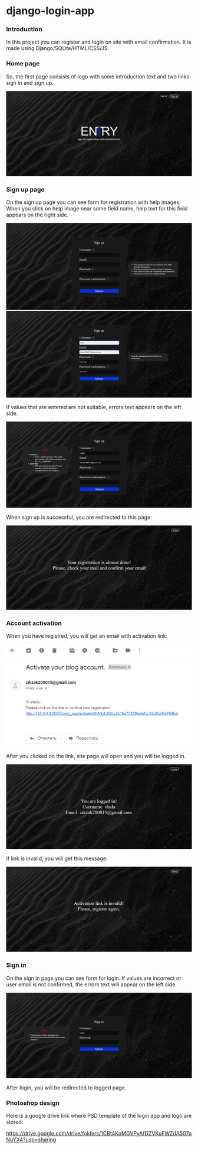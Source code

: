# django-login-app

### Introduction
In this project you can register and login on site with email confirmation. It is made using Django/SQLite/HTML/CSS/JS.

### Home page
So, the first page consists of logo with some introduction text and two links: sign in and sign up. 

![Index](./screenshots/index.png) 

### Sign up page
On the sign up page you can see form for registration with help images. When you click on help image near some field name, help text for this field appears on the right side.

![Sign_up_help](./screenshots/sign_up_pass_help.png) 
![Sign_up](./screenshots/sign_up.png) 

If values that are entered are not suitable, errors text appears on the left side.

![Errors](./screenshots/sign_up_errors.png) 

When sign up is successful, you are redirected to this page:

![Success](./screenshots/sign_up_success.png)

### Account activation
When you have registred, you will get an email with activation link:

![Activation](./screenshots/activate_acc.png)

After you clicked on the link, site page will open and you will be logged in.

![Logged](./screenshots/logged.png)

If link is invalid, you will get this message: 

![Invalid link](./screenshots/invalid_link.png)

### Sign in

On the sign in page you can see form for login. If values are incorrect or user email is not confirmed, the errors text will appear on the left side.
  
![Sign in](./screenshots/sign_in.png) 

After login, you will be redirected to logged page.

### Photoshop design

Here is a google drive link where PSD template of the login app and logo are stored:

https://drive.google.com/drive/folders/1CBt4KqMGVPyAfDZVKuFWZdA507qNuYX4?usp=sharing